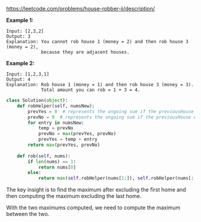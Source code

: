 https://leetcode.com/problems/house-robber-ii/description/

**Example 1:**
```
Input: [2,3,2]
Output: 3
Explanation: You cannot rob house 1 (money = 2) and then rob house 3 (money = 2),
             because they are adjacent houses.
```

**Example 2:**

```
Input: [1,2,3,1]
Output: 4
Explanation: Rob house 1 (money = 1) and then rob house 3 (money = 3).
             Total amount you can rob = 1 + 3 = 4.
```

``` python
class Solution(object):
    def robHelper(self, numsNew):    
        prevYes = 0  # represents the ongoing sum if the previousHouse was robbed
        prevNo = 0  # represents the ongoing sum if the previousHouse was not robbed
        for entry in numsNew:
            temp = prevNo
            prevNo = max(prevYes, prevNo) 
            prevYes = temp + entry
        return max(prevYes, prevNo)
    
    def rob(self, nums):
        if len(nums) == 1:
            return nums[0] 
        else:
            return max(self.robHelper(nums[1:]), self.robHelper(nums[:-1]))
```

The key insight is to find the maximum after excluding the first home and then computing the maximum excluding the last home.

With the two maximums computed, we need to compute the maximum between the two.